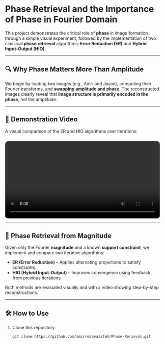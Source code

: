 # Phase Retrieval and the Importance of Phase in Fourier Domain

This project demonstrates the critical role of **phase** in image formation through a simple visual experiment, followed by the implementation of two classical **phase retrieval** algorithms: **Error Reduction (ER)** and **Hybrid Input-Output (HIO)**.

---

## 🔍 Why Phase Matters More Than Amplitude

We begin by loading two images (e.g., Amir and Jason), computing their Fourier transforms, and **swapping amplitude and phase**. The reconstructed images clearly reveal that **image structure is primarily encoded in the phase**, not the amplitude.

---

## 🎥 Demonstration Video

A visual comparison of the ER and HIO algorithms over iterations:

<video src="https://github.com/amirrezavazifeh/Phase-Rerieval/raw/main/HIO%20vs%20ER.mp4" controls width="100%" style="border-radius: 10px; margin-top: 10px;"></video>

---

## 🔁 Phase Retrieval from Magnitude

Given only the Fourier **magnitude** and a known **support constraint**, we implement and compare two iterative algorithms:

- **ER (Error Reduction)** – Applies alternating projections to satisfy constraints.
- **HIO (Hybrid Input-Output)** – Improves convergence using feedback from previous iterations.

Both methods are evaluated visually and with a video showing step-by-step reconstructions.

---

## 🛠️ How to Use

1. Clone this repository:
   ```bash
   git clone https://github.com/amirrezavazifeh/Phase-Rerieval.git
